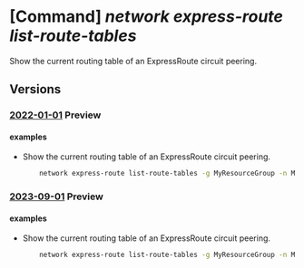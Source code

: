 # [Command] _network express-route list-route-tables_

Show the current routing table of an ExpressRoute circuit peering.

## Versions

### [2022-01-01](/Resources/mgmt-plane/L3N1YnNjcmlwdGlvbnMve30vcmVzb3VyY2Vncm91cHMve30vcHJvdmlkZXJzL21pY3Jvc29mdC5uZXR3b3JrL2V4cHJlc3Nyb3V0ZWNpcmN1aXRzL3t9L3BlZXJpbmdzL3t9L3JvdXRldGFibGVzL3t9/2022-01-01.xml) **Preview**

<!-- mgmt-plane /subscriptions/{}/resourcegroups/{}/providers/microsoft.network/expressroutecircuits/{}/peerings/{}/routetables/{} 2022-01-01 -->

#### examples

- Show the current routing table of an ExpressRoute circuit peering.
    ```bash
        network express-route list-route-tables -g MyResourceGroup -n MyCircuit --path primary --peering-name AzurePrivatePeering
    ```

### [2023-09-01](/Resources/mgmt-plane/L3N1YnNjcmlwdGlvbnMve30vcmVzb3VyY2Vncm91cHMve30vcHJvdmlkZXJzL21pY3Jvc29mdC5uZXR3b3JrL2V4cHJlc3Nyb3V0ZWNpcmN1aXRzL3t9L3BlZXJpbmdzL3t9L3JvdXRldGFibGVzL3t9/2023-09-01.xml) **Preview**

<!-- mgmt-plane /subscriptions/{}/resourcegroups/{}/providers/microsoft.network/expressroutecircuits/{}/peerings/{}/routetables/{} 2023-09-01 -->

#### examples

- Show the current routing table of an ExpressRoute circuit peering.
    ```bash
        network express-route list-route-tables -g MyResourceGroup -n MyCircuit --path primary --peering-name AzurePrivatePeering
    ```
